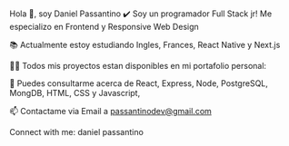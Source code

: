 Hola 👋, soy Daniel Passantino ✔️
Soy un programador Full Stack jr! Me especializo en Frontend y Responsive Web Design

📚 Actualmente estoy estudiando Ingles, Frances, React Native y Next.js

👨‍💻 Todos mis proyectos estan disponibles en mi portafolio personal: 

💬 Puedes consultarme acerca de React, Express, Node, PostgreSQL, MongDB, HTML, CSS y Javascript,

📫 Contactame via Email a passantinodev@gmail.com

Connect with me:
daniel passantino
